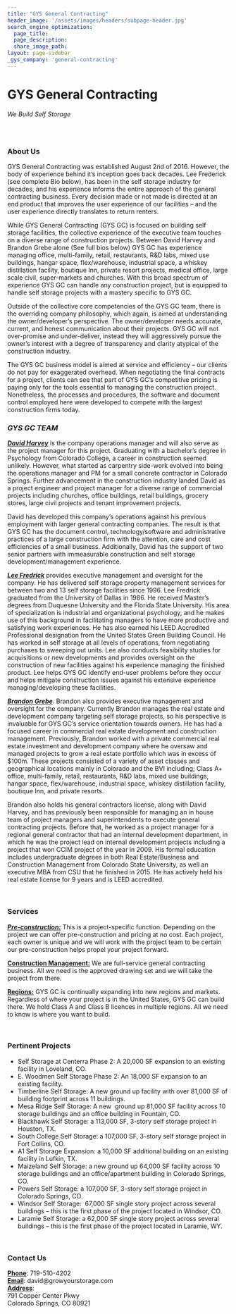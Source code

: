 ```yaml
---
title: "GYS General Contracting"
header_image: '/assets/images/headers/subpage-header.jpg'
search_engine_optimization:
  page_title:
  page_description:
  share_image_path:
layout: page-sidebar
_gys_company: 'general-contracting'
---
```


# GYS General Contracting

*We Build Self Storage*

### &nbsp;

### About Us

GYS General Contracting was established August 2nd of 2016. However, the body of experience behind it’s inception goes back decades. Lee Frederick (see complete Bio below), has been in the self storage industry for decades, and his experience informs the entire approach of the general contracting business. Every decision made or not made is directed at an end product that improves the user experience of our facilities – and the user experience directly translates to return renters.

While GYS General Contracting (GYS GC) is focused on building self storage facilities, the collective experience of the executive team touches on a diverse range of construction projects. Between David Harvey and Brandon Grebe alone (See full bios below) GYS GC has experience managing office, multi-family, retail, restaurants, R&D labs, mixed use buildings, hangar space, flex/warehouse, industrial space, a whiskey distillation facility, boutique Inn, private resort projects, medical office, large scale civil, super-markets and churches. With this broad spectrum of experience GYS GC can handle any construction project, but is equipped to handle self storage projects with a mastery specific to GYS GC.

Outside of the collective core competencies of the GYS GC team, there is the overriding company philosophy, which again, is aimed at understanding the owner/developer’s perspective. The owner/developer needs accurate, current, and honest communication about their projects. GYS GC will not over-promise and under-deliver, instead they will aggressively pursue the owner’s interest with a degree of transparency and clarity atypical of the construction industry.

The GYS GC business model is aimed at service and efficiency – our clients do not pay for exaggerated overhead. When negotiating the final contracts for a project, clients can see that part of GYS GC’s competitive pricing is paying only for the tools essential to managing the construction project. Nonetheless, the processes and procedures, the software and document control employed here were developed to compete with the largest construction firms today.

### ***GYS GC TEAM***

<u><em><strong>David Harvey</strong></em></u> is the company operations manager and will also serve as the project manager for this project. Graduating with a bachelor’s degree in Psychology from Colorado College, a career in construction seemed unlikely. However, what started as carpentry side-work evolved into being the operations manager and PM for a small concrete contractor in Colorado Springs. Further advancement in the construction industry landed David as a project engineer and project manager for a diverse range of commercial projects including churches, office buildings, retail buildings, grocery stores, large civil projects and tenant improvement projects.

David has developed this company’s operations against his previous employment with larger general contracting companies. The result is that GYS GC has the document control, technology/software and administrative practices of a large construction firm with the attention, care and cost efficiencies of a small business. Additionally, David has the support of two senior partners with immeasurable construction and self storage development/management experience.

*<u><strong>Lee Fredrick</strong></u>* provides executive management and oversight for the company. He has delivered self storage property management services for between two and 13 self storage facilities since 1996. Lee Fredrick graduated from the University of Dallas in 1986. He received Master’s degrees from Duquesne University and the Florida State University. His area of specialization is industrial and organizational psychology, and he makes use of this background in facilitating managers to have more productive and satisfying work experiences. He has also earned his LEED Accredited Professional designation from the United States Green Building Council. He has worked in self storage at all levels of operations, from negotiating purchases to sweeping out units. Lee also conducts feasibility studies for acquisitions or new developments and provides oversight on the construction of new facilities against his experience managing the finished product. Lee helps GYS GC identify end-user problems before they occur and helps mitigate construction issues against his extensive experience managing/developing these facilities.

*<u><strong>Brandon Grebe</strong></u>*. Brandon also provides executive management and oversight for the company. Currently Brandon manages the real estate and development company targeting self storage projects, so his perspective is invaluable for GYS GC’s service orientation towards owners. He has had a focused career in commercial real estate development and construction management. Previously, Brandon worked with a private commercial real estate investment and development company where he oversaw and managed projects to grow a real estate portfolio which was in excess of $100m. These projects consisted of a variety of asset classes and geographical locations mainly in Colorado and the BVI including; Class A+ office, multi-family, retail, restaurants, R&D labs, mixed use buildings, hangar space, flex/warehouse, industrial space, whiskey distillation facility, boutique Inn, and private resorts.

Brandon also holds his general contractors license, along with David Harvey, and has previously been responsible for managing an in house team of project managers and superintendents to execute general contracting projects. Before that, he worked as a project manager for a regional general contractor that had an internal development department, in which he was the project lead on internal development projects including a project that won CCIM project of the year in 2009. His formal education includes undergraduate degrees in both Real Estate/Business and Construction Management from Colorado State University, as well an executive MBA from CSU that he finished in 2015. He has actively held his real estate license for 9 years and is LEED accredited.

&nbsp;

### Services

*<u><strong>Pre-construction:</strong></u>*&nbsp;This is a project-specific function. Depending on the project we can offer pre-construction and pricing at no cost. Each project, each owner is unique and we will work with the project team to be certain our pre-construction helps propel your project forward.

<u><strong>Construction Management:</strong></u> We are full-service general contracting business. All we need is the approved drawing set and we will take the project from there.&nbsp;

<u><strong>Regions</strong></u>**<u>:</u>** GYS GC is continually expanding into new regions and markets. Regardless of where your project is in the United States, GYS GC can build there. We hold Class A and Class B licences in multiple regions. All we need to know is where you want to build.

&nbsp;

### Pertinent Projects

* Self Storage at Centerra Phase 2: A 20,000 SF expansion to an existing facility in Loveland, CO.&nbsp;
* E. Woodmen Self Storage Phase 2: An 18,000 SF expansion to an existing facility.&nbsp;
* Timberline Self Storage: A new ground up facility with over 81,000 SF of building footprint across 11 buildings.&nbsp;
* Mesa Ridge Self Storage: A new &nbsp;ground up 81,000 SF facility across 10 storage buildings and an office building in Fountain, CO.&nbsp;
* Blackhawk Self Storage: a 113,000 SF, 3-story self storage project in Houston, TX.&nbsp;
* South College Self Storage: a 107,000 SF, 3-story self storage project in Fort Collins, CO.
* A1 Self Storage Expansion: a 10,000 SF additional building on an existing facility in Lufkin, TX.&nbsp;
* Maizeland Self Storage: a new ground up 64,000 SF facility across 10 storage buildings and an office/apartment building in Colorado Springs, CO.&nbsp;
* Powers Self Storage: a 107,000 SF, 3-story self storage project in Colorado Springs, CO.
* Windsor Self Storage:&nbsp; 67,000 SF single story project across several buildings – this is the first phase of the project located in Windsor, CO.&nbsp;
* Laramie Self Storage: a 62,000 SF single story project across several buildings – this is the first phase of the project located in Laramie, WY.

&nbsp;

### Contact Us

<div><u><strong>Phone</strong></u>: 719-510-4202</div>

<div><u><strong>Email</strong></u>: david@growyourstorage.com</div>

<div><u><strong>Address</strong></u>:</div>

<div>791 Copper Center Pkwy</div>

<div>Colorado Springs, CO 80921</div>